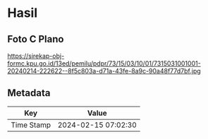 # Hasil

## Foto C Plano

https://sirekap-obj-formc.kpu.go.id/13ed/pemilu/pdpr/73/15/03/10/01/7315031001001-20240214-222622--8f5c803a-d71a-43fe-8a9c-90a48f77d7bf.jpg


## Metadata

| Key        | Value               |
| ---------- | ------------------- |
| Time Stamp | 2024-02-15 07:02:30 |



